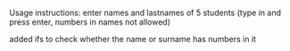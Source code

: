Usage instructions:
enter names and lastnames of 5 students (type in and press enter, numbers in names not allowed)

added ifs to check whether the name or surname has numbers in it